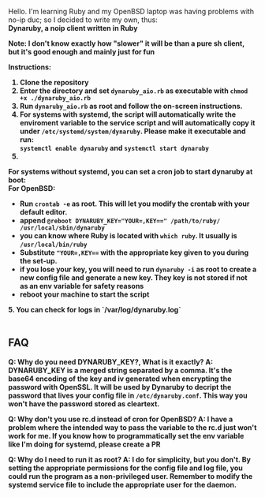 Hello. I'm learning Ruby and my OpenBSD laptop was having problems with no-ip duc; so I decided to write my own, thus: <br> <strong> Dynaruby, a noip client written in Ruby <strong>

Note: I don't know exactly how "slower" it will be than a pure sh client, but it's good enough and mainly just for fun <br>

Instructions: <br>
1. Clone the repository
2. Enter the directory and set `dynaruby_aio.rb` as executable with `chmod +x ./dynaruby_aio.rb`
3. Run `dynaruby_aio.rb` as root and follow the on-screen instructions.
4. <strong> For systems with systemd, the script will automatically write the enviroment variable to the service script and will automatically copy it under `/etc/systemd/system/dynaruby`. Please make it executable and run: <br>`systemctl enable dynaruby` and `systemctl start dynaruby` <strong>
4. <strong> 
  For systems without systemd, you can set a cron job to start dynaruby at boot: <br>
  For OpenBSD: <br>
  - Run `crontab -e` as root. This will let you modify the crontab with your default editor.<br>
  - append `@reboot DYNARUBY_KEY="YOUR=,KEY==" /path/to/ruby/ /usr/local/sbin/dynaruby`
  - you can know where Ruby is located with `which ruby`. It usually is `/usr/local/bin/ruby`
  - Substitute `"YOUR=,KEY==` with the appropriate key given to you during the set-up. 
  - if you lose your key, you will need to run `dynaruby -i` as root to create a new config file and generate a new key. They key is not stored if not as an env variable for safety reasons
  - reboot your machine to start the script 
  <strong>
  5. You can check for logs in `/var/log/dynaruby.log`<br>
  <br>

## FAQ

**Q: Why do you need DYNARUBY_KEY?, What is it exactly?**
**A:** DYNARUBY_KEY is a merged string separated by a comma. It's the base64 encoding of the key and iv generated when encrypting the password with OpenSSL. It will be used by Dynaruby to decript the password that lives your config file in `/etc/dynaruby.conf`. This way you won't have the password stored as cleartext.

**Q: Why don't you use rc.d instead of cron for OpenBSD?**
**A:** I have a problem where the intended way to pass the variable to the rc.d just won't work for me. If you know how to programmatically set the env variable like I'm doing for systemd, please create a PR

**Q: Why do I need to run it as root?**
**A:** I do for simplicity, but you don't. By setting the appropriate permissions for the config file and log file, you could run the program as a non-privileged user. Remember to modify the systemd service file to include the appropriate user for the daemon.


